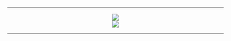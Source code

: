 <hr>

<p align="center">
  <img src="https://skillicons.dev/icons?i=python,tauri,git,react" />
  <br>
  <img src="https://skillicons.dev/icons?i=rust,ts,nextjs,postgres" />
</p>

<hr>
